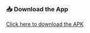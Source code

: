 ### 📥 Download the App

[Click here to download the APK](https://github.com/akyabhishek/Bhraman/raw/refs/heads/main/bhraman.apk)
